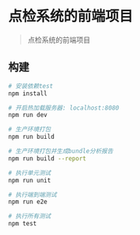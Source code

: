 # 点检系统的前端项目

> 点检系统的前端项目

## 构建

``` bash
# 安装依赖test
npm install

# 开启热加载服务器: localhost:8080
npm run dev

# 生产环境打包
npm run build

# 生产环境打包并生成bundle分析报告
npm run build --report

# 执行单元测试
npm run unit

# 执行端到端测试
npm run e2e

# 执行所有测试
npm test
```
